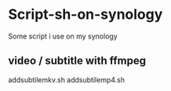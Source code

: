 # Script-sh-on-synology
Some script i use on my synology

## video / subtitle with ffmpeg
addsubtilemkv.sh
addsubtilemp4.sh
